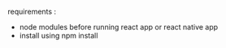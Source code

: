 requirements :
- node modules before running react app or react native app
- install using npm install
